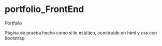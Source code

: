 # portfolio_FrontEnd
Portfolio

Página de prueba hecho como sitio estático, construido en html y css con bootstrap.


